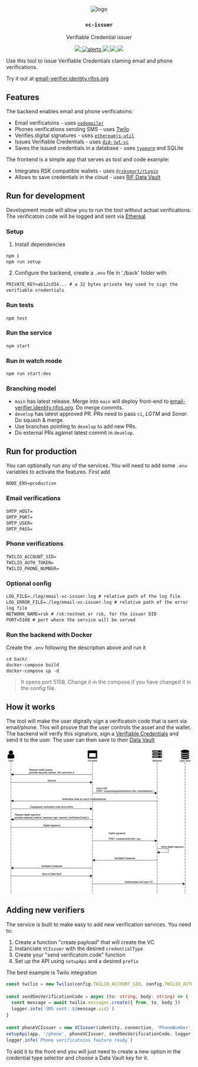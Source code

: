 <p align="middle">
    <img src="https://www.rifos.org/assets/img/logo.svg" alt="logo" height="100" >
</p>
<h3 align="middle"><code>vc-issuer</code></h3>
<p align="middle">
    Verifiable Credential issuer
</p>

<p align="middle">
  <a href="https://github.com/rsksmart/email-vc-issuer/actions?query=workflow%3Atest">
    <img src="https://github.com/rsksmart/email-vc-issuer/workflows/test/badge.svg" />
  </a>
  <a href="https://lgtm.com/projects/g/rsksmart/email-vc-issuer/alerts/">
    <img src="https://img.shields.io/lgtm/alerts/github/rsksmart/email-vc-issuer" alt="alerts">
  </a>
  <a href="https://lgtm.com/projects/g/rsksmart/email-vc-issuer/context:javascript">
    <img src="https://img.shields.io/lgtm/grade/javascript/github/rsksmart/email-vc-issuer">
  </a>
  <a href="https://sonarcloud.io/component_measures?id=rsksmart_email-vc-issuer&metric=Security">
    <img src="https://sonarcloud.io/api/project_badges/measure?project=rsksmart_email-vc-issuer&metric=security_rating">
  </a>
  <a href="https://sonarcloud.io/component_measures?id=rsksmart_email-vc-issuer&metric=vulnerabilities&view=list">
    <img src="https://sonarcloud.io/api/project_badges/measure?project=rsksmart_email-vc-issuer&metric=vulnerabilities">
  </a>
</p>

Use this tool to issue Verifiable Credentials claming email and phone verifications.

Try it out at [email-verifier.identity.rifos.org](https://email-verifier.identity.rifos.org/)

## Features

The backend enables email and phone verificatoins:

- Email verificatoins - uses [`nodemailer`](https://github.com/nodemailer/nodemailer)
- Phones verifications sending SMS - uses [Twilo](https://www.twilio.com/)
- Verifies digital signatures - uses [`ethereumjs-util`](https://github.com/ethereumjs/ethereumjs-util)
- Issues Verifiable Credentials - uses [`did-jwt-vc`](https://github.com/decentralized-identity/did-jwt-vc)
- Saves the issued credentials in a database - uses [`typeorm`](https://typeorm.io/#/) and SQLite

The frontend is a simple app that serves as tool and code example:

- Integrates RSK compatible wallets - uses [`@rsksmart/rLogin`](https://github.com/rsksmart/rLogin)
- Allows to save credentials in the cloud - uses [RIF Data Vault](https://github.com/rsksmart/rif-data-vault)

## Run for development

Development mode will allow you to run the tool without actual verifications. The verificatoin code will be logged and sent via [Ethereal](https://ethereal.email)

### Setup

1. Install dependencies

  ```
  npm i
  npm run setup
  ```

2. Configure the backend, create a `.env` file in './back' folder with

  ```dosini
  PRIVATE_KEY=ab12cd34... # a 32 bytes private key used to sign the verifiable credentials
  ```

### Run tests

```
npm test
```

### Run the service

```
npm start
```

### Run in watch mode

```
npm run start:dev
```

### Branching model

- `main` has latest release. Merge into `main` will deploy front-end to [email-verifier.identity.rifos.org](https://email-verifier.identity.rifos.org/). Do merge commits.
- `develop` has latest approved PR. PRs need to pass `ci`, _LGTM_ and _Sonar_. Do squash & merge.
- Use branches pointing to `develop` to add new PRs.
- Do external PRs against latest commit in `develop`.

## Run for production

You can optionally run any of the services. You will need to add some `.env` variables to activate the features. First add

```
NODE_ENV=production
```

### Email verifications

```dosini
SMTP_HOST=
SMTP_PORT=
SMTP_USER=
SMTP_PASS=
```

### Phone verifications

```dosini
TWILIO_ACCOUNT_SID=
TWILIO_AUTH_TOKEN=
TWILIO_PHONE_NUMBER=
```

### Optional config

```env
LOG_FILE=./log/email-vc-issuer.log # relative path of the log file
LOG_ERROR_FILE=./log/email-vc-issuer.log # relative path of the error log file
NETWORK_NAME=rsk # rsk:testnet or rsk, for the issuer DID
PORT=5108 # port where the service will be served
```

### Run the backend with Docker

Create the `.env` following the description above and run it

```
cd back/
docker-compose build
docker-compose up -d
```

> It opens port 5108. Change it in the compose if you have changed it in the config file.

## How it works

The tool will make the user digirally sign a verificatoin code that is sent via email/phone. This will proove that the user controls the asset and the wallet. The backend will verify this signature, sign a [Verifiable Credentials](https://www.w3.org/TR/vc-data-model/) and send it to the user. The user can then save to their [Data Vault](https://github.com/rsksmart/rif-data-vault)

![](sequence.png)

## Adding new verifiers

The service is built to make easy to add new verification services. You need to:
1. Create a function "create payload" that will create the VC
2. Instanciate `VCIssuer` with the desired `credentialType`
3. Create your "send verificatoin code" function
4. Set up the API using `setupApi` and a desired `prefix`

The best example is Twilo integration

```typescript
const twilio = new Twilio(config.TWILIO_ACCOUNT_SID, config.TWILIO_AUTH_TOKEN)

const sendSmsVerificationCode = async (to: string, body: string) => {
  const message = await twilio.messages.create({ from, to, body })
  logger.info(`SMS sent: ${message.sid}`)
}

const phoneVCIssuer = new VCIssuer(identity, connection, 'PhoneNumber', createPhoneNumberCredentialPayload)
setupApi(app, '/phone', phoneVCIssuer, sendSmsVerificationCode, logger)
logger.info(`Phone verificatoins feature ready`)
```

To add it to the front end you will just need to create a new option in the credential type selector and choose a Data Vault key for it.
